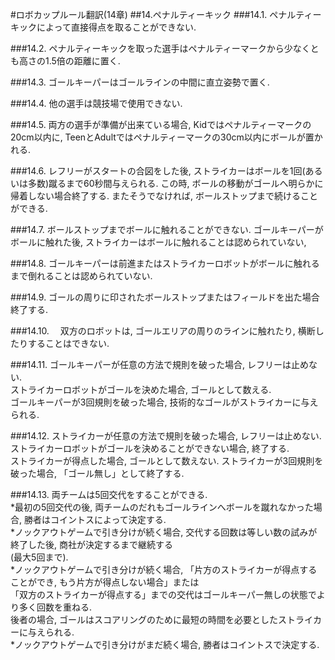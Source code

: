 #ロボカップルール翻訳(14章)
##14.ペナルティーキック
###14.1.
 ペナルティーキックによって直接得点を取ることができない. 

###14.2.
 ペナルティーキックを取った選手はペナルティーマークから少なくとも高さの1.5倍の距離に置く. 

###14.3.
 ゴールキーパーはゴールラインの中間に直立姿勢で置く. 

###14.4.
 他の選手は競技場で使用できない. 

###14.5.
 両方の選手が準備が出来ている場合, Kidではペナルティーマークの20cm以内に, TeenとAdultではペナルティーマークの30cm以内にボールが置かれる. 

###14.6.
 レフリーがスタートの合図をした後, ストライカーはボールを1回(あるいは多数)蹴るまで60秒間与えられる. この時, ボールの移動がゴールへ明らかに帰着しない場合終了する. またそうでなければ, ボールストップまで続けることができる. 

###14.7.
 ボールストップまでボールに触れることができない. ゴールキーパーがボールに触れた後, ストライカーはボールに触れることは認められていない, 

###14.8.
 ゴールキーパーは前進またはストライカーロボットがボールに触れるまで倒れることは認められていない. 

###14.9.
 ゴールの周りに印されたボールストップまたはフィールドを出た場合終了する. 

###14.10.
　双方のロボットは, ゴールエリアの周りのラインに触れたり, 横断したりすることはできない. 

###14.11.
 ゴールキーパーが任意の方法で規則を破った場合, レフリーは止めない.   
 ストライカーロボットがゴールを決めた場合, ゴールとして数える.   
 ゴールキーパーが3回規則を破った場合, 技術的なゴールがストライカーに与えられる. 

###14.12.
 ストライカーが任意の方法で規則を破った場合, レフリーは止めない.   
 ストライカーロボットがゴールを決めることができない場合, 終了する.   
 ストライカーが得点した場合, ゴールとして数えない. ストライカーが3回規則を破った場合, 「ゴール無し」として終了する. 

###14.13.
 両チームは5回交代をすることができる.   
 *最初の5回交代の後, 両チームのだれもゴールラインへボールを蹴れなかった場合, 勝者はコイントスによって決定する.   
 *ノックアウトゲームで引き分けが続く場合, 交代する回数は等しい数の試みが終了した後, 商社が決定するまで継続する  
 (最大5回まで).   
 *ノックアウトゲームで引き分けが続く場合, 「片方のストライカーが得点することができ, もう片方が得点しない場合」または  
 「双方のストライカーが得点する」までの交代はゴールキーパー無しの状態でより多く回数を重ねる.   
 後者の場合, ゴールはスコアリングのために最短の時間を必要としたストライカーに与えられる.   
 *ノックアウトゲームで引き分けがまだ続く場合, 勝者はコイントスで決定する. 

